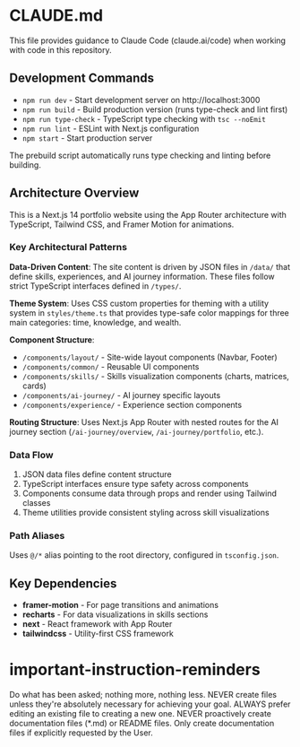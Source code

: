 # CLAUDE.md

This file provides guidance to Claude Code (claude.ai/code) when working with code in this repository.

## Development Commands

- `npm run dev` - Start development server on http://localhost:3000
- `npm run build` - Build production version (runs type-check and lint first)
- `npm run type-check` - TypeScript type checking with `tsc --noEmit`
- `npm run lint` - ESLint with Next.js configuration
- `npm start` - Start production server

The prebuild script automatically runs type checking and linting before building.

## Architecture Overview

This is a Next.js 14 portfolio website using the App Router architecture with TypeScript, Tailwind CSS, and Framer Motion for animations.

### Key Architectural Patterns

**Data-Driven Content**: The site content is driven by JSON files in `/data/` that define skills, experiences, and AI journey information. These files follow strict TypeScript interfaces defined in `/types/`.

**Theme System**: Uses CSS custom properties for theming with a utility system in `styles/theme.ts` that provides type-safe color mappings for three main categories: time, knowledge, and wealth.

**Component Structure**:
- `/components/layout/` - Site-wide layout components (Navbar, Footer)
- `/components/common/` - Reusable UI components
- `/components/skills/` - Skills visualization components (charts, matrices, cards)
- `/components/ai-journey/` - AI journey specific layouts
- `/components/experience/` - Experience section components

**Routing Structure**: Uses Next.js App Router with nested routes for the AI journey section (`/ai-journey/overview`, `/ai-journey/portfolio`, etc.).

### Data Flow

1. JSON data files define content structure
2. TypeScript interfaces ensure type safety across components
3. Components consume data through props and render using Tailwind classes
4. Theme utilities provide consistent styling across skill visualizations

### Path Aliases

Uses `@/*` alias pointing to the root directory, configured in `tsconfig.json`.

## Key Dependencies

- **framer-motion** - For page transitions and animations
- **recharts** - For data visualizations in skills sections
- **next** - React framework with App Router
- **tailwindcss** - Utility-first CSS framework

# important-instruction-reminders
Do what has been asked; nothing more, nothing less.
NEVER create files unless they're absolutely necessary for achieving your goal.
ALWAYS prefer editing an existing file to creating a new one.
NEVER proactively create documentation files (*.md) or README files. Only create documentation files if explicitly requested by the User.